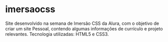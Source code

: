 # imersaocss
Site desenvolvido na semana de Imersão CSS da Alura, com o objetivo de criar um site Pessoal, contendo algumas informações de currículo e projeto relevantes.
Tecnologia utilizadas: HTML5 e CSS3.

